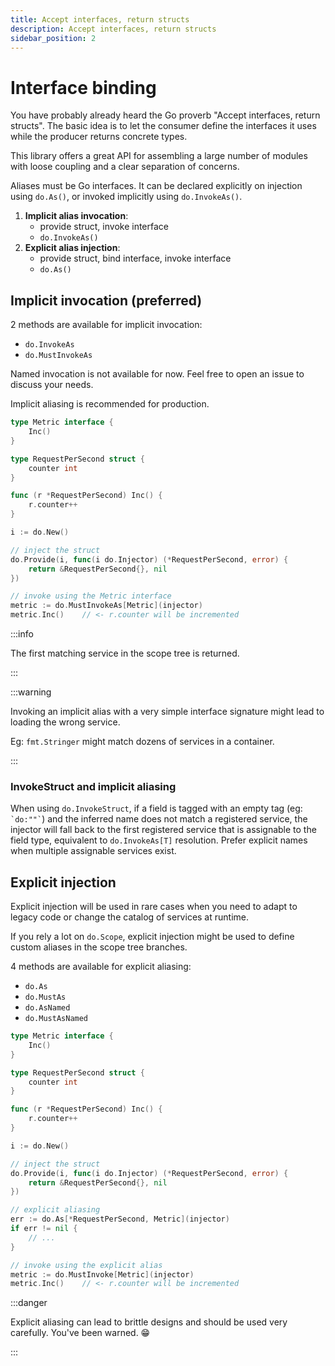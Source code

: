 ```yaml
---
title: Accept interfaces, return structs
description: Accept interfaces, return structs
sidebar_position: 2
---
```


# Interface binding

You have probably already heard the Go proverb "Accept interfaces, return structs". The basic idea is to let the consumer define the interfaces it uses while the producer returns concrete types.

This library offers a great API for assembling a large number of modules with loose coupling and a clear separation of concerns.

Aliases must be Go interfaces. It can be declared explicitly on injection using `do.As()`, or invoked implicitly using `do.InvokeAs()`.

1. **Implicit alias invocation**:
   - provide struct, invoke interface
   - `do.InvokeAs()`
2. **Explicit alias injection**:
   - provide struct, bind interface, invoke interface
   - `do.As()`

## Implicit invocation (preferred)

2 methods are available for implicit invocation:
- `do.InvokeAs`
- `do.MustInvokeAs`

Named invocation is not available for now. Feel free to open an issue to discuss your needs.

Implicit aliasing is recommended for production.

```go
type Metric interface {
    Inc()
}

type RequestPerSecond struct {
    counter int
}

func (r *RequestPerSecond) Inc() {
    r.counter++
}

i := do.New()

// inject the struct
do.Provide(i, func(i do.Injector) (*RequestPerSecond, error) {
    return &RequestPerSecond{}, nil
})

// invoke using the Metric interface
metric := do.MustInvokeAs[Metric](injector)
metric.Inc()    // <- r.counter will be incremented
```

:::info

The first matching service in the scope tree is returned.

:::

:::warning

Invoking an implicit alias with a very simple interface signature might lead to loading the wrong service.

Eg: `fmt.Stringer` might match dozens of services in a container.

:::

### InvokeStruct and implicit aliasing

When using `do.InvokeStruct`, if a field is tagged with an empty tag (eg: `` `do:""` ``) and the inferred name does not match a registered service, the injector will fall back to the first registered service that is assignable to the field type, equivalent to `do.InvokeAs[T]` resolution. Prefer explicit names when multiple assignable services exist.

## Explicit injection

Explicit injection will be used in rare cases when you need to adapt to legacy code or change the catalog of services at runtime.

If you rely a lot on `do.Scope`, explicit injection might be used to define custom aliases in the scope tree branches.

4 methods are available for explicit aliasing:
- `do.As`
- `do.MustAs`
- `do.AsNamed`
- `do.MustAsNamed`

```go
type Metric interface {
    Inc()
}

type RequestPerSecond struct {
    counter int
}

func (r *RequestPerSecond) Inc() {
    r.counter++
}

i := do.New()

// inject the struct
do.Provide(i, func(i do.Injector) (*RequestPerSecond, error) {
    return &RequestPerSecond{}, nil
})

// explicit aliasing
err := do.As[*RequestPerSecond, Metric](injector)
if err != nil {
    // ...
}

// invoke using the explicit alias
metric := do.MustInvoke[Metric](injector)
metric.Inc()    // <- r.counter will be incremented
```

:::danger

Explicit aliasing can lead to brittle designs and should be used very carefully. You've been warned. 😁

:::
